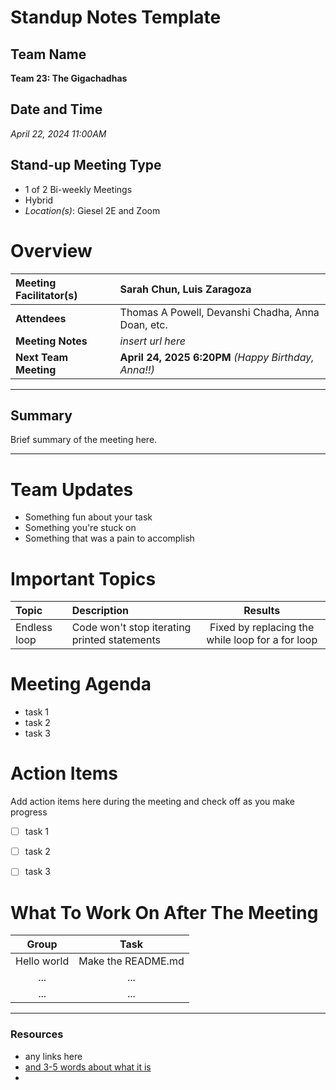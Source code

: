# Standup Notes Template


## Team Name
**Team 23: The Gigachadhas**

## Date and Time
*April 22, 2024 11:00AM*


## Stand-up Meeting Type
- 1 of 2 Bi-weekly Meetings
- Hybrid
- *Location(s)*: Giesel 2E and Zoom


# Overview 
| **Meeting Facilitator(s)** | Sarah Chun, Luis Zaragoza |
| :-------------- | :----------------|
| **Attendees** | Thomas A Powell, Devanshi Chadha, Anna Doan, etc. |
| **Meeting Notes** | *insert url here* |
| **Next Team Meeting** | **April 24, 2025 6:20PM**  *(Happy Birthday, Anna!!)*|

---

## Summary 
Brief summary of the meeting here.

---


# Team Updates
- Something fun about your task
- Something you're stuck on
- Something that was a pain to accomplish

# Important Topics 
|**Topic**| **Description** | **Results** |
| :------ | :-------------- | :---------: |
| Endless loop | Code won't stop iterating printed statements | Fixed by replacing the while loop for a for loop |


# Meeting Agenda 
- task 1
- task 2
- task 3


# Action Items 
Add action items here during the meeting and check off as you make progress
- [ ] task 1
- [ ] task 2
- [ ] task 3


# What To Work On After The Meeting
| **Group** | **Task** |
| :---------: | :--------: |
| Hello world | Make the README.md |
|     ...    |    ...     |
|    ...     |    ...     |


<hr>

### Resources
- any links here 
- [and 3-5 words about what it is](https://google.com/)
- 

